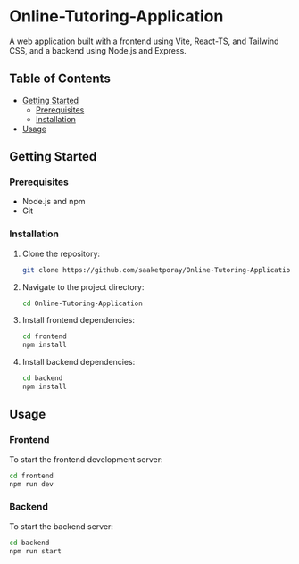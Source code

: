 # Online-Tutoring-Application
A web application built with a frontend using Vite, React-TS, and Tailwind CSS, and a backend using Node.js and Express.

## Table of Contents
- [Getting Started](#getting-started)
  - [Prerequisites](#prerequisites)
  - [Installation](#installation)
- [Usage](#usage)

## Getting Started

### Prerequisites

- Node.js and npm
- Git

### Installation

1. Clone the repository:
   ```bash
   git clone https://github.com/saaketporay/Online-Tutoring-Application.git
   ```

2. Navigate to the project directory:
   ```bash
   cd Online-Tutoring-Application
   ```

3. Install frontend dependencies:
   ```bash
   cd frontend
   npm install
   ```

4. Install backend dependencies:
   ```bash
   cd backend
   npm install
   ```

## Usage

### Frontend

To start the frontend development server:
```bash
cd frontend
npm run dev
```

### Backend

To start the backend server:
```bash
cd backend
npm run start
```
